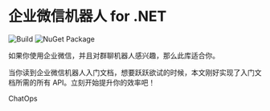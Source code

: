 # 企业微信机器人 for .NET

![Build](https://github.com/dotnet-campus/dotnetCampus.WeChatWork/workflows/.NET%20Build/badge.svg)  ![NuGet Package](https://github.com/dotnet-campus/dotnetCampus.WeChatWork/workflows/NuGet%20Publish/badge.svg)

如果你使用企业微信，并且对群聊机器人感兴趣，那么此库适合你。

当你读到企业微信机器人入门文档，想要跃跃欲试的时候，本文刚好实现了入门文档所需的所有 API。立刻开始提升你的效率吧！

ChatOps
